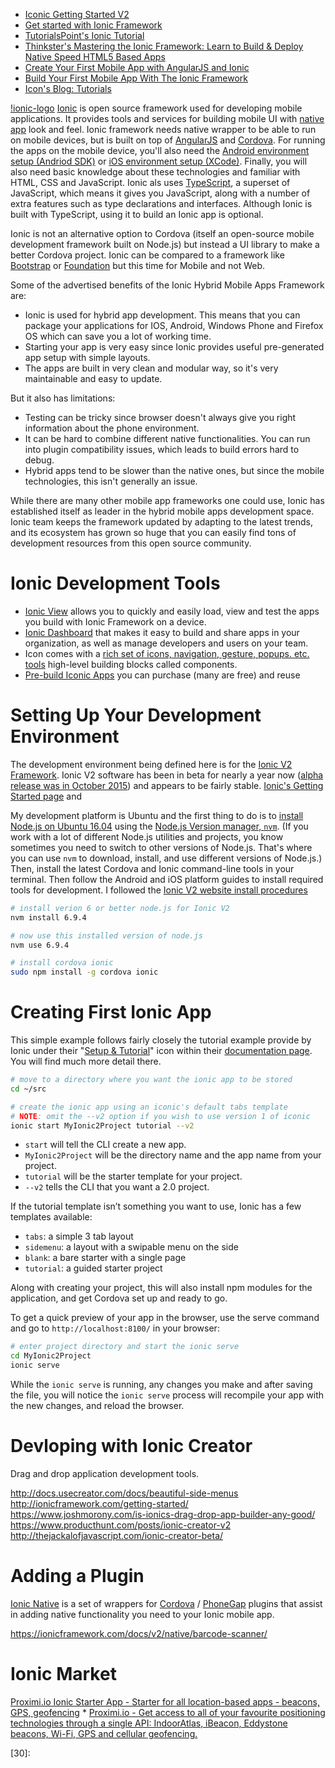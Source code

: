 
* [Iconic Getting Started V2](http://ionicframework.com/docs/v2/setup/installation/)
* [Get started with Ionic Framework](http://ionicframework.com/getting-started/)
* [TutorialsPoint's Ionic Tutorial](https://www.tutorialspoint.com/ionic/index.htm)
* [Thinkster's Mastering the Ionic Framework: Learn to Build & Deploy Native Speed HTML5 Based Apps](https://thinkster.io/ionic-framework-tutorial)
* [Create Your First Mobile App with AngularJS and Ionic](https://scotch.io/tutorials/create-your-first-mobile-app-with-angularjs-and-ionic)
* [Build Your First Mobile App With The Ionic Framework](http://gonehybrid.com/build-your-first-mobile-app-with-the-ionic-framework-part-1/)
* [Icon's Blog: Tutorials](http://blog.ionic.io/tag/tutorials/)



[!ionic-logo](https://upload.wikimedia.org/wikipedia/commons/thumb/d/d1/Ionic_Logo.svg/2000px-Ionic_Logo.svg.png)
[Ionic][01] is open source framework used for developing mobile applications.
It provides tools and services for building mobile UI with [native app][02] look and feel.
Ionic framework needs native wrapper to be able to run on mobile devices,
but is built on top of [AngularJS][04] and [Cordova][03].
For running the apps on the mobile device,
you'll also need the [Android environment setup (Andriod SDK)][14]
or [iOS environment setup (XCode)][15].
Finally, you will also need basic knowledge about these technologies
and familiar with HTML, CSS and JavaScript.
Ionic als uses [TypeScript][16], a superset of JavaScript, which means it gives you JavaScript,
along with a number of extra features such as type declarations and interfaces.
Although Ionic is built with TypeScript, using it to build an Ionic app is optional.

Ionic is not an alternative option to Cordova
(itself an open-source mobile development framework built on Node.js)
but instead a UI library to make a better Cordova project.
Ionic can be compared to a framework like [Bootstrap][05] or [Foundation][06]
but this time for Mobile and not Web.

Some of the advertised benefits of the Ionic Hybrid Mobile Apps Framework are:

* Ionic is used for hybrid app development.
This means that you can package your applications for IOS, Android,
Windows Phone and Firefox OS which can save you a lot of working time.
* Starting your app is very easy since Ionic provides useful pre-generated
app setup with simple layouts.
* The apps are built in very clean and modular way,
so it's very maintainable and easy to update.

But it also has limitations:

* Testing can be tricky since browser doesn't always give you right information
about the phone environment.
* It can be hard to combine different native functionalities.
You can run into plugin compatibility issues, which leads to build errors hard to debug.
* Hybrid apps tend to be slower than the native ones,
but since the mobile technologies, this isn't generally an issue.

While there are many other mobile app frameworks one could use,
Ionic has established itself as leader in the hybrid mobile apps development space.
Ionic team keeps the framework updated by adapting to the latest trends,
and its ecosystem has grown so huge that you can easily find tons of development
resources from this open source community.

# Ionic Development Tools
* [Ionic View](https://play.google.com/store/apps/details?id=com.ionic.viewapp) allows you to quickly and easily load, view and test the apps you build with Ionic Framework on a device.
* [Ionic Dashboard](https://apps.ionic.io/login) that makes it easy to build and share apps in your organization, as well as manage developers and users on your team.
* Icon comes with a [rich set of icons, navigation, gesture, popups. etc. tools](http://ionicframework.com/docs/v2/components/#overview) high-level building blocks called components.
* [Pre-build Iconic Apps][12] you can purchase (many are free) and reuse

# Setting Up Your Development Environment
The development environment being defined here is for the [Ionic V2 Framework][08].
Ionic V2 software has been in beta for nearly a year now
([alpha release was in October 2015][09]) and appears to be fairly stable.
[Ionic's Getting Started page][07] and

My development platform is Ubuntu
and the first thing to do is to
[install Node.js on Ubuntu 16.04][13] using the [Node.js Version  manager, `nvm`][11].
(If you work with a lot of different Node.js utilities and projects,
you know sometimes you need to switch to other versions of Node.js.
That's where you can use `nvm` to download, install, and use different versions of Node.js.)
Then, install the latest Cordova and Ionic command-line tools in your terminal.
Then follow the Android and iOS platform guides to install required tools for development.
I followed the [Ionic V2 website  install procedures][10]

```bash
# install verion 6 or better node.js for Ionic V2
nvm install 6.9.4

# now use this installed version of node.js
nvm use 6.9.4

# install cordova ionic
sudo npm install -g cordova ionic
```

# Creating First Ionic App
This simple example follows fairly closely the tutorial example provide by Ionic
under their "[Setup & Tutorial][18]"  icon within their [documentation page][17].
You will find much more detail there.

```bash
# move to a directory where you want the ionic app to be stored
cd ~/src

# create the ionic app using an iconic's default tabs template
# NOTE: omit the --v2 option if you wish to use version 1 of iconic
ionic start MyIonic2Project tutorial --v2
```

* `start` will tell the CLI create a new app.
* `MyIonic2Project` will be the directory name and the app name from your project.
* `tutorial` will be the starter template for your project.
* `--v2` tells the CLI that you want a 2.0 project.

If the tutorial template isn’t something you want to use,
Ionic has a few templates available:

* `tabs`: a simple 3 tab layout
* `sidemenu`: a layout with a swipable menu on the side
* `blank`: a bare starter with a single page
* `tutorial`: a guided starter project

Along with creating your project,
this will also install npm modules for the application,
and get Cordova set up and ready to go.

To get a quick preview of your app in the browser,
use the serve command and go to `http://localhost:8100/` in your browser:

```bash
# enter project directory and start the ionic serve
cd MyIonic2Project
ionic serve
```

While the `ionic serve` is running,
any changes you make and after saving the file,
you will notice the `ionic serve` process will recompile your app with the new changes,
and reload the browser.

# Devloping with Ionic Creator
Drag and drop application development tools.

http://docs.usecreator.com/docs/beautiful-side-menus
http://ionicframework.com/getting-started/
https://www.joshmorony.com/is-ionics-drag-drop-app-builder-any-good/
https://www.producthunt.com/posts/ionic-creator-v2
http://thejackalofjavascript.com/ionic-creator-beta/

# Adding a Plugin
[Ionic Native][19] is a set of wrappers for [Cordova][21] / [PhoneGap][20] plugins
that assist in adding native functionality you need to your Ionic mobile app.

https://ionicframework.com/docs/v2/native/barcode-scanner/

# Ionic Market
[Proximi.io Ionic Starter App - Starter for all location-based apps - beacons, GPS, geofencing](http://market.ionic.io/starters/proximiio-ionic-demo-app)
    * [Proximi.io - Get access to all of your favourite positioning technologies through a single API: IndoorAtlas, iBeacon, Eddystone beacons, Wi-Fi, GPS and cellular geofencing.](https://proximi.io/)



[01]:http://ionicframework.com/
[02]:http://searchsoftwarequality.techtarget.com/definition/native-application-native-app
[03]:http://cordova.apache.org/
[04]:https://angularjs.org/
[05]:http://getbootstrap.com/
[06]:http://foundation.zurb.com/
[07]:http://ionicframework.com/getting-started/
[08]:http://blog.ionic.io/announcing-ionic-framework-2-beta/
[09]:http://blog.ionic.io/announcing-ionic-2-0-alpha/
[10]:https://ionicframework.com/docs/v2/setup/installation/
[11]:https://github.com/creationix/nvm/blob/master/README.markdown
[12]:https://market.ionic.io/
[13]:https://www.digitalocean.com/community/tutorials/how-to-install-node-js-on-ubuntu-16-04
[14]:http://www.tutorialspoint.com/android/android_environment_setup.htm
[15]:https://www.tutorialspoint.com/ios/ios_environment_setup.htm
[16]:https://www.typescriptlang.org/
[17]:https://ionicframework.com/docs/
[18]:https://ionicframework.com/docs/v2/setup/installation/
[19]:https://ionicframework.com/docs/v2/native/
[20]:http://docs.phonegap.com/phonegap-build/configuring/plugins/
[21]:http://ngcordova.com/docs/plugins/
[22]:
[23]:
[24]:
[25]:
[26]:
[27]:
[28]:
[29]:
[30]:
